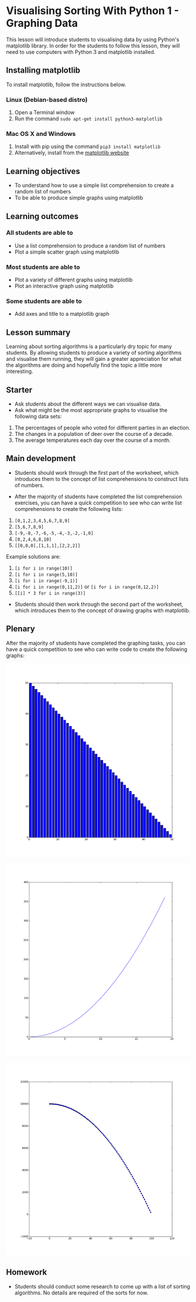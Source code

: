 # Visualising Sorting With Python 1 - Graphing Data

This lesson will introduce students to visualising data by using Python's matplotlib library. In order for the students to follow this lesson, they will need to use computers with Python 3 and matplotlib installed. 

## Installing matplotlib

To install matplotlib, follow the instructions below.

### Linux (Debian-based distro)

1. Open a Terminal window
2. Run the command `sudo apt-get install python3-matplotlib`

### Mac OS X and Windows

1. Install with pip using the command `pip3 install matplotlib`
2. Alternatively, install from the [matplotlib website](http://matplotlib.org/faq/installing_faq.html#how-to-install)

## Learning objectives

- To understand how to use a simple list comprehension to create a random list of numbers
- To be able to produce simple graphs using matplotlib

## Learning outcomes

### All students are able to

- Use a list comprehension to produce a random list of numbers
- Plot a simple scatter graph using matplotlib

### Most students are able to

- Plot a variety of different graphs using matplotlib
- Plot an interactive graph using matplotlib

### Some students are able to

- Add axes and title to a matplotlib graph

## Lesson summary

Learning about sorting algorithms is a particularly dry topic for many students. By allowing students to produce a variety of sorting algorithms and visualise them running, they will gain a greater appreciation for what the algorithms are doing and hopefully find the topic a little more interesting.

## Starter

- Ask students about the different ways we can visualise data.
- Ask what might be the most appropriate graphs to visualise the following data sets:
 1. The percentages of people who voted for different parties in an election.
 1. The changes in a population of deer over the course of a decade.
 1. The average temperatures each day over the course of a month.

## Main development

- Students should work through the first part of the worksheet, which introduces them to the concept of list comprehensions to construct lists of numbers.

- After the majority of students have completed the list comprehension exercises, you can have a quick competition to see who can write list comprehensions to create the following lists:

1. `[0,1,2,3,4,5,6,7,8,9]`
1. `[5,6,7,8,9]`
1. `[-9,-8,-7,-6,-5,-4,-3,-2,-1,0]`
1. `[0,2,4,6,8,10]`
1. `[[0,0,0],[1,1,1],[2,2,2]]`

Example solutions are:

1. `[i for i in range(10)]`
1. `[i for i in range(5,10)]`
1. `[i for i in range(-9,1)]`
1. `[i for i in range(0,11,2)]` or `[i for i in range(0,12,2)]`
1. `[[i] * 3 for i in range(3)]`

- Students should then work through the second part of the worksheet, which introduces them to the concept of drawing graphs with matplotlib.


## Plenary

After the majority of students have completed the graphing tasks, you can have a quick competition to see who can write code to create the following graphs:

![figure_6](images/figure_6.png)

![figure_7](images/figure_7.png)

![figure_8](images/figure_8.png)
 

## Homework

- Students should conduct some research to come up with a list of sorting algorithms. No details are required of the sorts for now.
